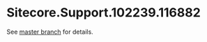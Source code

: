 # Sitecore.Support.102239.116882

See [master branch](https://github.com/sitecoresupport/Sitecore.Support.102239.116882) for details.